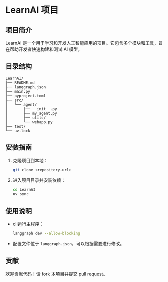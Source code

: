 # LearnAI 项目

## 项目简介
LearnAI 是一个用于学习和开发人工智能应用的项目。它包含多个模块和工具，旨在帮助开发者快速构建和测试 AI 模型。

## 目录结构
```
LearnAI/
├── README.md
├── langgraph.json
├── main.py
├── pyproject.toml
├── src/
│   └── agent/
│       ├── __init__.py
│       ├── my_agent.py
│       ├── utils/
│       └── webapp.py
├── test/
└── uv.lock
```

## 安装指南
1. 克隆项目到本地：
   ```bash
   git clone <repository-url>
   ```
2. 进入项目目录并安装依赖：
   ```bash
   cd LearnAI
   uv sync
   ```

## 使用说明
- cli运行主程序：
  ```bash
  langgraph dev --allow-blocking
  ```
- 配置文件位于 `langgraph.json`，可以根据需要进行修改。

## 贡献
欢迎贡献代码！请 fork 本项目并提交 pull request。
